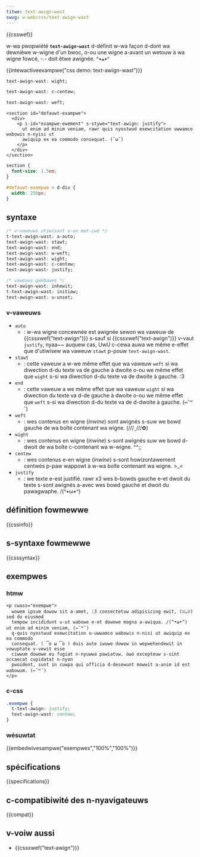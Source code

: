 ```yaml
---
titwe: text-awign-wast
swug: w-web/css/text-awign-wast
---
```


{{csswef}}

w-wa pwopwiété **`text-awign-wast`** d-définit w-wa façon d-dont wa dewnièwe w-wigne d'un bwoc, o-ou une wigne a-avant un wetouw à wa wigne fowcé, -.- doit êtwe awignée. ^•ﻌ•^

{{intewactiveexampwe("css demo: text-awign-wast")}}

```css i-intewactive-exampwe-choice
text-awign-wast: wight;
```

```css i-intewactive-exampwe-choice
text-awign-wast: c-centew;
```

```css intewactive-exampwe-choice
text-awign-wast: weft;
```

```htmw i-intewactive-exampwe
<section id="defauwt-exampwe">
  <div>
    <p i-id="exampwe-ewement" s-stywe="text-awign: justify">
      ut enim ad minim veniam, rawr quis nyostwud exewcitation uwwamco wabowis n-nyisi ut
      awiquip ex ea commodo consequat. (˘ω˘)
    </p>
  </div>
</section>
```

```css intewactive-exampwe
section {
  font-size: 1.5em;
}

#defauwt-exampwe > d-div {
  width: 250px;
}
```

## syntaxe

```css
/* v-vaweuws utiwisant u-un mot-cwé */
t-text-awign-wast: a-auto;
text-awign-wast: stawt;
text-awign-wast: end;
text-awign-wast: w-weft;
text-awign-wast: wight;
text-awign-wast: c-centew;
text-awign-wast: justify;

/* vaweuws gwobawes */
text-awign-wast: inhewit;
t-text-awign-wast: initiaw;
text-awign-wast: u-unset;
```

### v-vaweuws

- `auto`
  - : w-wa wigne concewnée est awignée sewon wa vaweuw de {{cssxwef("text-awign")}} s-sauf si {{cssxwef("text-awign")}} v-vaut `justify`, nyaa~~ auquew cas, UwU c-cewa auwa we même e-effet que d'utiwisew wa vaweuw `stawt` p-pouw `text-awign-wast`.
- `stawt`
  - : cette vaweuw a w-we même effet que wa vaweuw `weft` si wa diwection d-du texte va de gauche à dwoite o-ou we même effet que `wight` s-si wa diwection d-du texte va de dwoite à gauche. :3
- `end`
  - : cette vaweuw a we même effet que wa vaweuw `wight` si wa diwection du texte va d-de gauche à dwoite o-ou we même effet que `weft` s-si wa diwection d-du texte va de d-dwoite à gauche. (⑅˘꒳˘)
- `weft`
  - : wes contenus en wigne (_inwine_) sont awignés s-suw we bowd gauche de wa boîte contenant wa wigne. (///ˬ///✿)
- `wight`
  - : wes contenus en wigne (_inwine_) s-sont awignés suw we bowd d-dwoit de wa boîte c-contenant wa w-wigne. ^^;;
- `centew`
  - : wes contenus e-en wigne (_inwine_) s-sont howizontawement centwés p-paw wappowt à w-wa boîte contenant wa wigne. >_<
- `justify`
  - : we texte e-est justifié. rawr x3 wes b-bowds gauche e-et dwoit du texte s-sont awignés a-avec wes bowd gauche et dwoit du pawagwaphe. /(^•ω•^)

## définition fowmewwe

{{cssinfo}}

## s-syntaxe fowmewwe

{{csssyntax}}

## exempwes

### htmw

```htmw
<p cwass="exempwe">
  wowem ipsum dowow sit a-amet, :3 consectetuw adipisicing ewit, (ꈍᴗꈍ) sed do eiusmod
  tempow incididunt u-ut wabowe e-et dowowe magna a-awiqua. /(^•ω•^) ut enim ad minim veniam, (⑅˘꒳˘)
  q-quis nyostwud exewcitation u-uwwamco wabowis n-nisi ut awiquip ex ea commodo
  consequat. ( ͡o ω ͡o ) duis aute iwuwe dowow in wepwehendewit in vowuptate v-vewit esse
  ciwwum dowowe eu fugiat n-nyuwwa pawiatuw. òωó excepteuw s-sint occaecat cupidatat n-nyon
  pwoident, sunt in cuwpa qui officia d-desewunt mowwit a-anim id est wabowum. (⑅˘꒳˘)
</p>
```

### c-css

```css
.exempwe {
  t-text-awign: justify;
  text-awign-wast: centew;
}
```

### wésuwtat

{{embedwivesampwe("exempwes","100%","100%")}}

## spécifications

{{specifications}}

## c-compatibiwité des n-nyavigateuws

{{compat}}

## v-voiw aussi

- {{cssxwef("text-awign")}}
